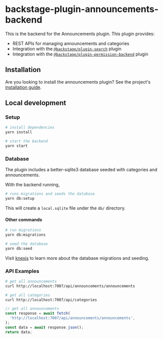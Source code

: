 # backstage-plugin-announcements-backend

This is the backend for the Announcements plugin. This plugin provides:

- REST APIs for managing announcements and categories
- Integration with the [`@backstage/plugin-search`](https://github.com/backstage/backstage/tree/master/plugins/search) plugin
- Integration with the [`@backstage/plugin-permission-backend`](https://github.com/backstage/backstage/tree/master/plugins/permission-backend) plugin

## Installation

Are you looking to install the announcements plugin? See the project's [installation guide](../../docs/index.md).

## Local development

### Setup

```sh
# install dependencies
yarn install

# start the backend
yarn start
```

### Database

The plugin includes a better-sqlite3 database seeded with categories and announcements.

With the backend running,

```sh
# runs migrations and seeds the database
yarn db:setup
```

This will create a `local.sqlite` file under the `db/` directory.

#### Other commands

```sh
# run migrations
yarn db:migrations

# seed the database
yarn db:seed
```

Visit [knexjs](https://knexjs.org/guide/migrations.html) to learn more about the database migrations and seeding.

### API Examples

```sh
# get all announcements
curl http://localhost:7007/api/announcements/announcements

# get all categories
curl http://localhost:7007/api/categories
```

```ts
// get all announcements
const response = await fetch(
  'http://localhost:7007/api/announcements/announcements',
);
const data = await response.json();
return data;
```
